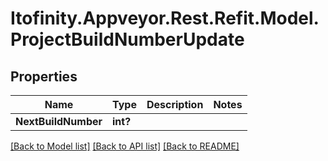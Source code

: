 # Itofinity.Appveyor.Rest.Refit.Model.ProjectBuildNumberUpdate
## Properties

Name | Type | Description | Notes
------------ | ------------- | ------------- | -------------
**NextBuildNumber** | **int?** |  | 

[[Back to Model list]](../README.md#documentation-for-models) [[Back to API list]](../README.md#documentation-for-api-endpoints) [[Back to README]](../README.md)

